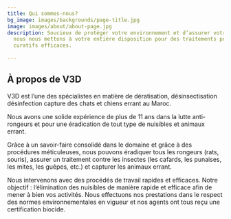 ```yaml
---
title: Qui sommes-nous?
bg_image: images/backgrounds/page-title.jpg
image: images/about/about-page.jpg
description: Soucieux de protéger votre environnement et d’assurer votre hygiène,
  nous nous mettons à votre entière disposition pour des traitements préventifs et
  curatifs efficaces.

---
```

## À propos de V3D

V3D est l’une des spécialistes en matière de dératisation, désinsectisation désinfection capture des chats et chiens errant au Maroc.

Nous avons une solide expérience de plus de 11 ans dans la lutte anti-rongeurs et pour une éradication de tout type de nuisibles et animaux errant.

Grâce à un savoir-faire consolidé dans le domaine et grâce à des procédures méticuleuses, nous pouvons éradiquer tous les rongeurs (rats, souris), assurer un traitement contre les insectes (les cafards, les punaises, les mites, les guêpes, etc.) et capturer les animaux errant.

Nous intervenons avec des procédés de travail rapides et efficaces. Notre objectif : l’élimination des nuisibles de manière rapide et efficace afin de mener à bien vos activités. Nous effectuons nos prestations dans le respect des normes environnementales en vigueur et nos agents ont tous reçu une certification biocide.